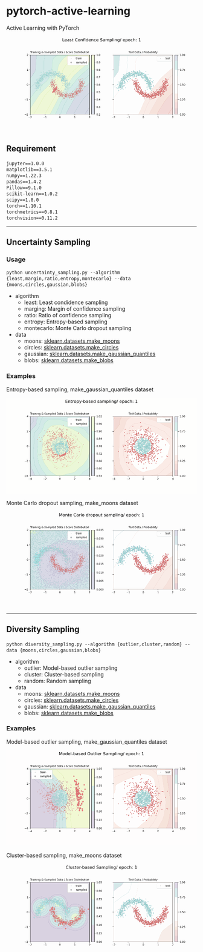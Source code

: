 # pytorch-active-learning

Active Learning with PyTorch

![](./results/moons/least/moons_least.gif)

## Requirement

```
jupyter==1.0.0
matplotlib==3.5.1
numpy==1.22.3
pandas==1.4.2
Pillow==9.1.0
scikit-learn==1.0.2
scipy==1.8.0
torch==1.10.1
torchmetrics==0.8.1
torchvision==0.11.2
```

---

## Uncertainty Sampling

### Usage

```
python uncertainty_sampling.py --algorithm {least,margin,ratio,entropy,montecarlo} --data {moons,circles,gaussian,blobs}
```

- algorithm
  - least: Least condidence sampling
  - marging: Margin of confidence sampling
  - ratio: Ratio of confidence sampling
  - entropy: Entropy-based sampling
  - montecarlo: Monte Carlo dropout sampling
- data
  - moons: [sklearn.datasets.make_moons](https://scikit-learn.org/stable/modules/generated/sklearn.datasets.make_moons.html)
  - circles: [sklearn.datasets.make_circles](https://scikit-learn.org/stable/modules/generated/sklearn.datasets.make_circles.html)
  - gaussian: [sklearn.datasets.make_gaussian_quantiles](https://scikit-learn.org/stable/modules/generated/sklearn.datasets.make_gaussian_quantiles.html)
  - blobs: [sklearn.datasets.make_blobs](https://scikit-learn.org/stable/modules/generated/sklearn.datasets.make_blobs.html)

### Examples

Entropy-based sampling, make_gaussian_quantiles dataset

![](./results/gaussian/entropy/gaussian_entropy.gif)

Monte Carlo dropout sampling, make_moons dataset

![](./results/moons/montecarlo/moons_montecarlo.gif)

---

## Diversity Sampling

```
python diversity_sampling.py --algorithm {outlier,cluster,random} --data {moons,circles,gaussian,blobs}
```

- algorithm
  - outlier: Model-based outlier sampling
  - cluster: Cluster-based sampling
  - random: Random sampling
- data
  - moons: [sklearn.datasets.make_moons](https://scikit-learn.org/stable/modules/generated/sklearn.datasets.make_moons.html)
  - circles: [sklearn.datasets.make_circles](https://scikit-learn.org/stable/modules/generated/sklearn.datasets.make_circles.html)
  - gaussian: [sklearn.datasets.make_gaussian_quantiles](https://scikit-learn.org/stable/modules/generated/sklearn.datasets.make_gaussian_quantiles.html)
  - blobs: [sklearn.datasets.make_blobs](https://scikit-learn.org/stable/modules/generated/sklearn.datasets.make_blobs.html)

### Examples

Model-based outlier sampling, make_gaussian_quantiles dataset

![](./results/gaussian/outlier/gaussian_outlier.gif)

Cluster-based sampling, make_moons dataset

![](./results/moons/cluster/moons_cluster.gif)